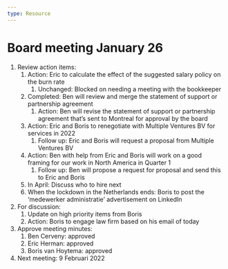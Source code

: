 ```yaml
---
type: Resource
---
```


# Board meeting January 26

1. Review action items:
   1. Action: Eric to calculate the effect of the suggested salary policy on the burn rate
      1. Unchanged: Blocked on needing a meeting with the bookkeeper
   2. Completed: Ben will review and merge the statement of support or partnership agreement
      1. Action: Ben will revise the statement of support or partnership agreement that’s sent to Montreal for approval by the board
   3. Action: Eric and Boris to renegotiate with Multiple Ventures BV for services in 2022
      1. Follow up: Eric and Boris will request a proposal from Multiple Ventures BV
   4. Action: Ben with help from Eric and Boris will work on a good framing for our work in North America in Quarter 1
      1. Follow up: Ben will propose a request for proposal and send this to Eric and Boris
   5. In April: Discuss who to hire next
   6. When the lockdown in the Netherlands ends: Boris to post the ‘medewerker administratie’ advertisement on LinkedIn
2. For discussion:
   1. Update on high priority items from Boris
   1. Action: Boris to engage law firm based on his email of today
3. Approve meeting minutes:
   1. Ben Cerveny: approved
   2. Eric Herman: approved
   3. Boris van Hoytema: approved
4. Next meeting: 9 Februari 2022
